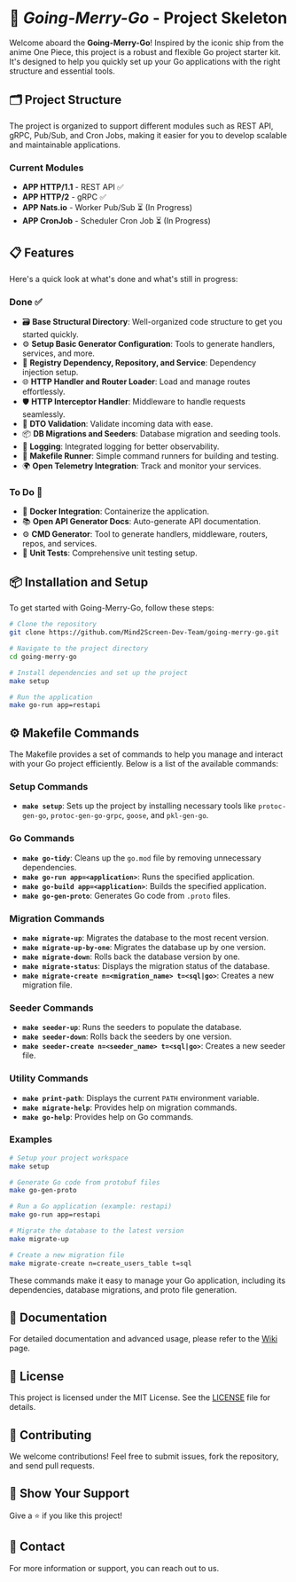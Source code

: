 
# 🚢 _Going-Merry-Go_ - Project Skeleton

Welcome aboard the **Going-Merry-Go**! Inspired by the iconic ship from the anime One Piece, this project is a robust and flexible Go project starter kit. It's designed to help you quickly set up your Go applications with the right structure and essential tools.

## 🗂 Project Structure

The project is organized to support different modules such as REST API, gRPC, Pub/Sub, and Cron Jobs, making it easier for you to develop scalable and maintainable applications.

### Current Modules

- **APP HTTP/1.1** - REST API ✅
- **APP HTTP/2** - gRPC ✅
- **APP Nats.io** - Worker Pub/Sub ⏳ (In Progress)
- **APP CronJob** - Scheduler Cron Job ⏳ (In Progress)

## 📋 Features

Here's a quick look at what's done and what's still in progress:

### Done ✅
- 🗃️ **Base Structural Directory**: Well-organized code structure to get you started quickly.
- ⚙️ **Setup Basic Generator Configuration**: Tools to generate handlers, services, and more.
- 🔧 **Registry Dependency, Repository, and Service**: Dependency injection setup.
- 🌐 **HTTP Handler and Router Loader**: Load and manage routes effortlessly.
- 🛡️ **HTTP Interceptor Handler**: Middleware to handle requests seamlessly.
- 📜 **DTO Validation**: Validate incoming data with ease.
- 📦 **DB Migrations and Seeders**: Database migration and seeding tools.
- 📄 **Logging**: Integrated logging for better observability.
- 📑 **Makefile Runner**: Simple command runners for building and testing.
- 🌍 **Open Telemetry Integration**: Track and monitor your services.

### To Do 📝
- 🐳 **Docker Integration**: Containerize the application.
- 📚 **Open API Generator Docs**: Auto-generate API documentation.
- ⚙️ **CMD Generator**: Tool to generate handlers, middleware, routers, repos, and services.
- 🧪 **Unit Tests**: Comprehensive unit testing setup.

## 📦 Installation and Setup

To get started with Going-Merry-Go, follow these steps:

```bash
# Clone the repository
git clone https://github.com/Mind2Screen-Dev-Team/going-merry-go.git

# Navigate to the project directory
cd going-merry-go

# Install dependencies and set up the project
make setup

# Run the application
make go-run app=restapi
```

## ⚙️ Makefile Commands

The Makefile provides a set of commands to help you manage and interact with your Go project efficiently. Below is a list of the available commands:

### Setup Commands

- **`make setup`**: Sets up the project by installing necessary tools like `protoc-gen-go`, `protoc-gen-go-grpc`, `goose`, and `pkl-gen-go`.

### Go Commands

- **`make go-tidy`**: Cleans up the `go.mod` file by removing unnecessary dependencies.
- **`make go-run app=<application>`**: Runs the specified application.
- **`make go-build app=<application>`**: Builds the specified application.
- **`make go-gen-proto`**: Generates Go code from `.proto` files.

### Migration Commands

- **`make migrate-up`**: Migrates the database to the most recent version.
- **`make migrate-up-by-one`**: Migrates the database up by one version.
- **`make migrate-down`**: Rolls back the database version by one.
- **`make migrate-status`**: Displays the migration status of the database.
- **`make migrate-create n=<migration_name> t=<sql|go>`**: Creates a new migration file.

### Seeder Commands

- **`make seeder-up`**: Runs the seeders to populate the database.
- **`make seeder-down`**: Rolls back the seeders by one version.
- **`make seeder-create n=<seeder_name> t=<sql|go>`**: Creates a new seeder file.

### Utility Commands

- **`make print-path`**: Displays the current `PATH` environment variable.
- **`make migrate-help`**: Provides help on migration commands.
- **`make go-help`**: Provides help on Go commands.

### Examples

```bash
# Setup your project workspace
make setup

# Generate Go code from protobuf files
make go-gen-proto

# Run a Go application (example: restapi)
make go-run app=restapi

# Migrate the database to the latest version
make migrate-up

# Create a new migration file
make migrate-create n=create_users_table t=sql
```

These commands make it easy to manage your Go application, including its dependencies, database migrations, and proto file generation.

## 📖 Documentation

For detailed documentation and advanced usage, please refer to the [Wiki](https://github.com/Mind2Screen-Dev-Team/going-merry-go/wiki) page.

## 📜 License

This project is licensed under the MIT License. See the [LICENSE](LICENSE) file for details.

## 🤝 Contributing

We welcome contributions! Feel free to submit issues, fork the repository, and send pull requests.

## 🌟 Show Your Support

Give a ⭐️ if you like this project!

## 📧 Contact

For more information or support, you can reach out to us.
